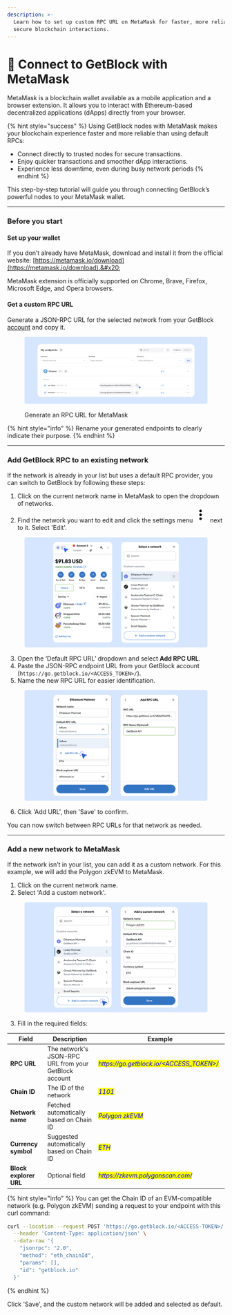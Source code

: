 ```yaml
---
description: >-
  Learn how to set up custom RPC URL on MetaMask for faster, more reliable, and
  secure blockchain interactions.
---
```


# 🦊 Connect to GetBlock with MetaMask

MetaMask is a blockchain wallet available as a mobile application and a browser extension. It allows you to interact with Ethereum-based decentralized applications (dApps) directly from your browser.&#x20;

{% hint style="success" %}
Using GetBlock nodes with MetaMask makes your blockchain experience faster and more reliable than using default RPCs:

* Connect directly to trusted nodes for secure transactions.
* Enjoy quicker transactions and smoother dApp interactions.
* Experience less downtime, even during busy network periods
{% endhint %}

This step-by-step tutorial will guide you through connecting GetBlock’s powerful nodes to your MetaMask wallet.

***

### Before you start

#### Set up your wallet

If you don’t already have MetaMask, download and install it from the official website: [https://metamask.io/download](https://metamask.io/download).&#x20;

MetaMask extension is officially supported on Chrome, Brave, Firefox, Microsoft Edge, and Opera browsers.&#x20;

#### Get a custom RPC URL

Generate a JSON-RPC URL for the selected network from your GetBlock [account](https://getblock.io/) and copy it.

<figure><img src="../.gitbook/assets/Docs_MM_Generate_RPC URL.svg" alt="How to get a custom RPC URL for MetaMask"><figcaption><p>Generate an RPC URL for MetaMask</p></figcaption></figure>

{% hint style="info" %}
Rename your generated endpoints to clearly indicate their purpose.
{% endhint %}

***

### Add GetBlock RPC to an existing network

If the network is already in your list but uses a default RPC provider, you can switch to GetBlock by following these steps:

1. Click on the current network name in MetaMask to open the dropdown of networks.
2. Find the network you want to edit and click the settings menu<img src="../.gitbook/assets/dots-vertical (2).svg" alt="" data-size="original"> next to it. Select 'Edit'.

<figure><img src="../.gitbook/assets/Docs_MM_Add_1.svg" alt="How to set up the custom RPC URL on MetaMask"><figcaption></figcaption></figure>

3. Open the ‘Default RPC URL’ dropdown and select **Add RPC URL**.
4. Paste the JSON-RPC  endpoint URL from your GetBlock account (`https://go.getblock.io/<ACCESS_TOKEN>/`).&#x20;
5. Name the new RPC URL for easier identification.

<figure><img src="../.gitbook/assets/Docs_MM_Add_2.svg" alt="How to change the RPC URL on MetaMask"><figcaption></figcaption></figure>

6. Click 'Add URL', then 'Save' to confirm.

You can now switch between RPC URLs for that network as needed.

***

### Add a new network to MetaMask

If the network isn’t in your list, you can add it as a custom network. For this example, we will add the Polygon zkEVM to MetaMask.

1. Click on the current network name.
2. Select 'Add a custom network'.

<figure><img src="../.gitbook/assets/Docs_MM_Add_New.svg" alt="Adding a new network to MetaMask using custom RPC URL"><figcaption></figcaption></figure>

3. Fill in the required fields:

<table><thead><tr><th width="147">Field</th><th width="256">Description</th><th width="353">Example</th></tr></thead><tbody><tr><td><strong>RPC URL</strong></td><td>The network's JSON-RPC URL from your GetBlock account </td><td><em><mark style="color:blue;">https://go.getblock.io/&#x3C;ACCESS_TOKEN>/</mark></em></td></tr><tr><td><strong>Chain ID</strong></td><td>The ID of the network</td><td><em><mark style="color:blue;">1101</mark></em></td></tr><tr><td><strong>Network name</strong></td><td>Fetched automatically based on Chain ID</td><td><em><mark style="color:blue;">Polygon zkEVM</mark></em></td></tr><tr><td><strong>Currency symbol</strong></td><td>Suggested automatically based on Chain ID</td><td><em><mark style="color:blue;">ETH</mark></em></td></tr><tr><td><strong>Block explorer URL</strong></td><td>Optional field</td><td><em><mark style="color:blue;">https://zkevm.polygonscan.com/</mark></em> </td></tr></tbody></table>

{% hint style="info" %}
You can get the Chain ID of an EVM-compatible network  (e.g. Polygon zkEVM) sending a request to your endpoint with this curl command:

```bash
curl --location --request POST 'https://go.getblock.io/<ACCESS-TOKEN>/' \
  --header 'Content-Type: application/json' \
  --data-raw '{
    "jsonrpc": "2.0",
    "method": "eth_chainId",
    "params": [],
    "id": "getblock.io"
  }'
```
{% endhint %}

Click 'Save', and the custom network will be added and selected as default.
